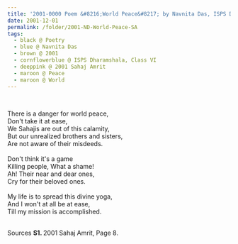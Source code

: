 ```yaml
---
title: '2001-0000 Poem &#8216;World Peace&#8217; by Navnita Das, ISPS Dharamshala, Class VI from 2001 Sahaj Amrit, Page 8'
date: 2001-12-01
permalink: /folder/2001-ND-World-Peace-SA
tags:
  - black @ Poetry
  - blue @ Navnita Das
  - brown @ 2001
  - cornflowerblue @ ISPS Dharamshala, Class VI
  - deeppink @ 2001 Sahaj Amrit
  - maroon @ Peace
  - maroon @ World
---
```


<br>

<p>
There is a danger for world peace,<br>
Don't take it at ease,<br>
We Sahajis are out of this calamity,<br>
But our unrealized brothers and sisters,<br>
Are not aware of their misdeeds.<br>
<br>
Don't think it's a game<br>
Killing people, What a shame!<br>
Ah! Their near and dear ones,<br>
Cry for their beloved ones.<br>
<br>
My life is to spread this divine yoga,<br>
And I won't at all be at ease,<br>
Till my mission is accomplished.<br>
</p>

<br>

<wave-list>
<list-title color="DarkSeaGreen" width="40">Sources</list-title>
  <list-item color="BlanchedAlmond"  width="280"><b>S1. </b> 2001 Sahaj Amrit, Page 8.</list-item>
</wave-list>